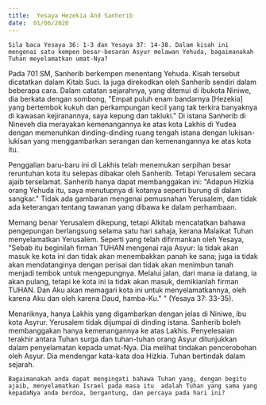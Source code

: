```yaml
---
title:  Yesaya Hezekia And Sanherib
date:  01/06/2020
---
```


`Sila baca Yesaya 36: 1-3 dan Yesaya 37: 14-38. Dalam kisah ini mengenai satu kempen besar-besaran Asyur melawan Yehuda, bagaimanakah Tuhan meyelamatkan umat-Nya?`

Pada 701 SM,  Sanherib berkempen menentang Yehuda. Kisah tersebut dicatatkan dalam Kitab Suci. Ia juga direkodkan oleh Sanherib sendiri dalam beberapa cara. Dalam catatan sejarahnya, yang ditemui di ibukota Niniwe, dia berkata dengan sombong, "Empat puluh enam bandarnya [Hezekia] yang bertembok kukuh dan perkampungan  kecil yang tak terkira banyaknya  di kawasan kejiranannya, saya kepung dan takluki." Di istana Sanherib di Nineveh dia merayakan kemenangannya ke atas kota Lakhis di Yudea dengan memenuhkan dinding-dinding ruang tengah istana dengan lukisan-lukisan yang menggambarkan  serangan dan kemenangannya ke atas kota itu.

Penggalian baru-baru ini di Lakhis telah menemukan serpihan besar reruntuhan kota itu selepas dibakar oleh Sanherib. Tetapi Yerusalem secara ajaib terselamat. Sanherib hanya dapat membanggakan ini: "Adapun Hizkia orang Yehuda itu, saya menutupnya di kotanya seperti burung di dalam sangkar." Tidak ada gambaran mengenai pemusnahan Yerusalem, dan tidak ada keterangan tentang tawanan yang dibawa ke dalam perhambaan.

Memang benar Yerusalem dikepung, tetapi Alkitab mencatatkan bahawa pengepungan berlangsung selama satu hari sahaja, kerana Malaikat Tuhan menyelamatkan Yerusalem. Seperti yang telah difirmankan oleh Yesaya, "Sebab itu beginilah firman TUHAN mengenai raja Asyur: Ia tidak akan masuk ke kota ini dan tidak akan menembakkan panah ke sana; juga ia tidak akan mendatanginya dengan perisai dan tidak akan menimbun tanah menjadi tembok untuk mengepungnya.   Melalui jalan, dari mana ia datang, ia akan pulang, tetapi ke kota ini ia tidak akan masuk, demikianlah firman TUHAN.   Dan Aku akan memagari kota ini untuk menyelamatkannya, oleh karena Aku dan oleh karena Daud, hamba-Ku." " (Yesaya 37: 33-35).

Menariknya, hanya Lakhis yang digambarkan dengan jelas di Niniwe, ibu kota Asyrur. Yerusalem tidak dijumpai di dinding istana. Sanherib boleh membanggakan hanya kemenangannya ke atas Lakhis. Penyelesaian terakhir antara Tuhan surga dan tuhan-tuhan orang Asyur ditunjukkan dalam penyelamatan kepada umat-Nya. Dia melihat tindakan pencerobohan oleh Asyur. Dia mendengar kata-kata doa Hizkia. Tuhan bertindak dalam sejarah.

`Bagaimanakah anda dapat mengingati bahawa Tuhan yang, dengan begitu ajaib, menyelamatkan Israel pada masa itu  adalah Tuhan yang sama yang kepadaNya anda berdoa, bergantung, dan percaya pada hari ini?`
